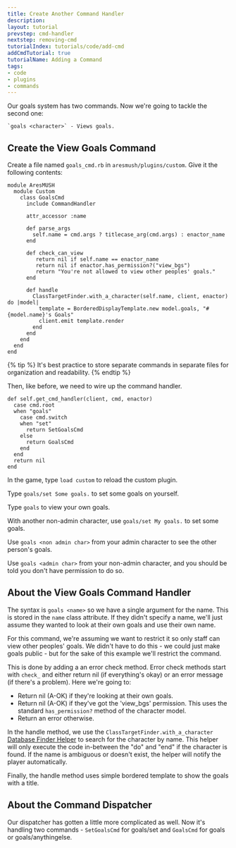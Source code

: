 ```yaml
---
title: Create Another Command Handler
description: 
layout: tutorial
prevstep: cmd-handler
nextstep: removing-cmd
tutorialIndex: tutorials/code/add-cmd
addCmdTutorial: true
tutorialName: Adding a Command
tags:
- code
- plugins
- commands
---
```


Our goals system has two commands.  Now we're going to tackle the second one:

    `goals <character>` - Views goals.

## Create the View Goals Command

Create a file named `goals_cmd.rb` in `aresmush/plugins/custom`.  Give it the following contents:

    module AresMUSH
      module Custom
        class GoalsCmd
          include CommandHandler
          
          attr_accessor :name
    
          def parse_args
            self.name = cmd.args ? titlecase_arg(cmd.args) : enactor_name
          end
          
          def check_can_view
             return nil if self.name == enactor_name
             return nil if enactor.has_permission?("view_bgs")
             return "You're not allowed to view other peoples' goals."
          end    
          
          def handle
            ClassTargetFinder.with_a_character(self.name, client, enactor) do |model|
              template = BorderedDisplayTemplate.new model.goals, "#{model.name}'s Goals"
              client.emit template.render
            end
          end
        end
      end
    end

{% tip %} 
It's best practice to store separate commands in separate files for organization and readability.
{% endtip %}

Then, like before, we need to wire up the command handler.

    def self.get_cmd_handler(client, cmd, enactor)
      case cmd.root
      when "goals"
        case cmd.switch
        when "set"
          return SetGoalsCmd
        else
          return GoalsCmd
        end
      end
      return nil
    end

In the game, type `load custom` to reload the custom plugin.

Type `goals/set Some goals.` to set some goals on yourself.

Type `goals` to view your own goals.

With another non-admin character, use `goals/set My goals.` to set some goals.  

Use `goals <non admin char>` from your admin character to see the other person's goals.
  
Use `goals <admin char>` from your non-admin character, and you should be told you don't have permission to do so.

## About the View Goals Command Handler

The syntax is `goals <name>` so we have a single argument for the name.  This is stored in the `name` class attribute.  If they didn't specify a name, we'll just assume they wanted to look at their own goals and use their own name.
  
For this command, we're assuming we want to restrict it so only staff can view other peoples' goals.  We didn't have to do this - we could just make goals public - but for the sake of this example we'll restrict the command.

This is done by adding a an error check method.  Error check methods start with `check_` and either return nil (if everything's okay) or an error message (if there's a problem).  Here we're going to:

* Return nil (A-OK) if they're looking at their own goals.
* Return nil (A-OK) if they've got the 'view_bgs' permission.  This uses the standard `has_permission?` method of the character model.
* Return an error otherwise.

In the handle method, we use the `ClassTargetFinder.with_a_character` [Database Finder Helper](/tutorials/code/database.html) to search for the character by name.  This helper will only execute the code in-between the "do" and "end" if the character is found.  If the name is ambiguous or doesn't exist, the helper will notify the player automatically.

Finally, the handle method uses simple bordered template to show the goals with a title.

## About the Command Dispatcher

Our dispatcher has gotten a little more complicated as well.  Now it's handling two commands - `SetGoalsCmd` for goals/set and `GoalsCmd` for goals or goals/anythingelse.